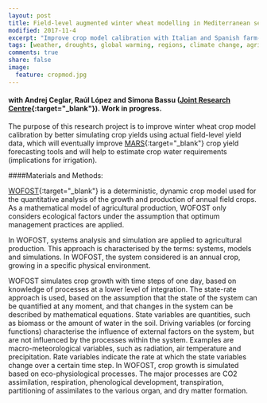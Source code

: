 ```yaml
---
layout: post
title: Field-level augmented winter wheat modelling in Mediterranean semi-arid regions - An application to the Po river basin and Castilla y León
modified: 2017-11-4
excerpt: "Improve crop model calibration with Italian and Spanish farm-level data"
tags: [weather, droughts, global warming, regions, climate change, agriculture, crop, yields, adaptation, remote sensing, satellite]
comments: true
share: false
image:
  feature: cropmod.jpg
---
```


#### with Andrej Ceglar, Raúl López and Simona Bassu ([Joint Research Centre](https://ec.europa.eu/jrc/en/mars){:target="_blank"}). Work in progress.

The purpose of this research project is to improve winter wheat crop model calibration by better simulating crop yields using actual field-level yield data, which will eventually improve [MARS](https://ec.europa.eu/jrc/en/research-topic/crop-yield-forecasting){:target="_blank"} crop yield forecasting tools and will help to estimate crop water requirements (implications for irrigation).

####Materials and Methods: 

[WOFOST](http://bioma.jrc.ec.europa.eu/documentation/Wofost%20Modelling%20Solution%20Documentation.pdf){:target="_blank"} is a deterministic, dynamic crop model used for the quantitative analysis of the growth and production of annual field crops. As a mathematical model of agricultural production, WOFOST only considers ecological factors under the assumption that optimum management practices are applied.

In WOFOST, systems analysis and simulation are applied to agricultural production. This approach is characterised by the terms: systems, models and simulations. In WOFOST, the system considered is an annual crop, growing in a specific physical environment.

WOFOST simulates crop growth with time steps of one day, based on knowledge of processes at a lower level of integration. The state-rate approach is used, based on the assumption that the state of the system can be quantified at any moment, and that changes in the system can be described by mathematical equations. State variables are quantities, such as biomass or the amount of water in the soil. Driving variables (or forcing functions) characterise the influence of external factors on the system, but are not influenced by the processes within the system. Examples are macro-meteorological variables, such as radiation, air temperature and precipitation. Rate variables indicate the rate at which the state variables change over a certain time step.
In WOFOST, crop growth is simulated based on eco-physiological processes. The major processes are CO2 assimilation, respiration, phenological development, transpiration, partitioning of assimilates to the various organ, and dry matter formation.
